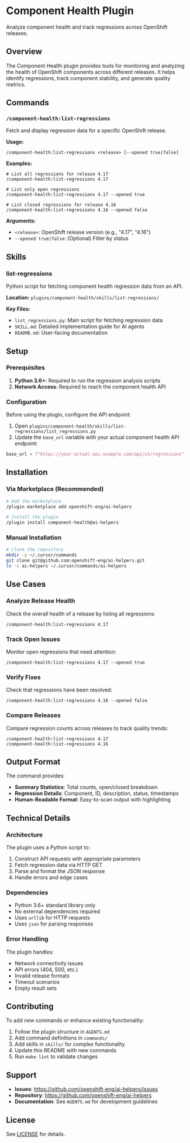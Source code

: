 # Component Health Plugin

Analyze component health and track regressions across OpenShift releases.

## Overview

The Component Health plugin provides tools for monitoring and analyzing the health of OpenShift components across different releases. It helps identify regressions, track component stability, and generate quality metrics.

## Commands

### `/component-health:list-regressions`

Fetch and display regression data for a specific OpenShift release.

**Usage:**

```
/component-health:list-regressions <release> [--opened true|false]
```

**Examples:**

```
# List all regressions for release 4.17
/component-health:list-regressions 4.17

# List only open regressions
/component-health:list-regressions 4.17 --opened true

# List closed regressions for release 4.16
/component-health:list-regressions 4.16 --opened false
```

**Arguments:**

- `<release>`: OpenShift release version (e.g., "4.17", "4.16")
- `--opened true|false`: (Optional) Filter by status

## Skills

### list-regressions

Python script for fetching component health regression data from an API.

**Location:** `plugins/component-health/skills/list-regressions/`

**Key Files:**

- `list_regressions.py`: Main script for fetching regression data
- `SKILL.md`: Detailed implementation guide for AI agents
- `README.md`: User-facing documentation

## Setup

### Prerequisites

1. **Python 3.6+**: Required to run the regression analysis scripts
2. **Network Access**: Required to reach the component health API

### Configuration

Before using the plugin, configure the API endpoint:

1. Open `plugins/component-health/skills/list-regressions/list_regressions.py`
2. Update the `base_url` variable with your actual component health API endpoint:

```python
base_url = f"https://your-actual-api.example.com/api/v1/regressions"
```

## Installation

### Via Marketplace (Recommended)

```bash
# Add the marketplace
/plugin marketplace add openshift-eng/ai-helpers

# Install the plugin
/plugin install component-health@ai-helpers
```

### Manual Installation

```bash
# Clone the repository
mkdir -p ~/.cursor/commands
git clone git@github.com:openshift-eng/ai-helpers.git
ln -s ai-helpers ~/.cursor/commands/ai-helpers
```

## Use Cases

### Analyze Release Health

Check the overall health of a release by listing all regressions:

```
/component-health:list-regressions 4.17
```

### Track Open Issues

Monitor open regressions that need attention:

```
/component-health:list-regressions 4.17 --opened true
```

### Verify Fixes

Check that regressions have been resolved:

```
/component-health:list-regressions 4.16 --opened false
```

### Compare Releases

Compare regression counts across releases to track quality trends:

```
/component-health:list-regressions 4.17
/component-health:list-regressions 4.16
```

## Output Format

The command provides:

- **Summary Statistics**: Total counts, open/closed breakdown
- **Regression Details**: Component, ID, description, status, timestamps
- **Human-Readable Format**: Easy-to-scan output with highlighting

## Technical Details

### Architecture

The plugin uses a Python script to:

1. Construct API requests with appropriate parameters
2. Fetch regression data via HTTP GET
3. Parse and format the JSON response
4. Handle errors and edge cases

### Dependencies

- Python 3.6+ standard library only
- No external dependencies required
- Uses `urllib` for HTTP requests
- Uses `json` for parsing responses

### Error Handling

The plugin handles:

- Network connectivity issues
- API errors (404, 500, etc.)
- Invalid release formats
- Timeout scenarios
- Empty result sets

## Contributing

To add new commands or enhance existing functionality:

1. Follow the plugin structure in `AGENTS.md`
2. Add command definitions in `commands/`
3. Add skills in `skills/` for complex functionality
4. Update this README with new commands
5. Run `make lint` to validate changes

## Support

- **Issues**: https://github.com/openshift-eng/ai-helpers/issues
- **Repository**: https://github.com/openshift-eng/ai-helpers
- **Documentation**: See `AGENTS.md` for development guidelines

## License

See [LICENSE](../../LICENSE) for details.
